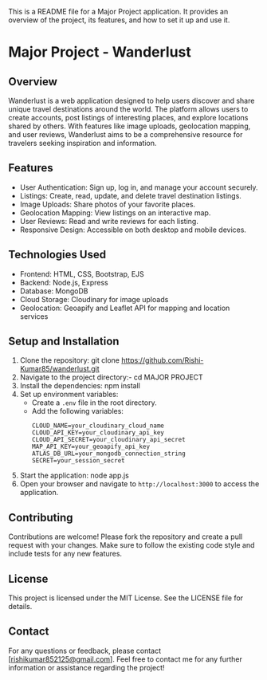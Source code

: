 This is a README file for a Major Project application. It provides an overview of the project, its features, and how to set it up and use it.

# Major Project - Wanderlust
## Overview
Wanderlust is a web application designed to help users discover and share unique travel destinations around the world. The platform allows users to create accounts, post listings of interesting places, and explore locations shared by others. With features like image uploads, geolocation mapping, and user reviews, Wanderlust aims to be a comprehensive resource for travelers seeking inspiration and information.
## Features
- User Authentication: Sign up, log in, and manage your account securely.
- Listings: Create, read, update, and delete travel destination listings.
- Image Uploads: Share photos of your favorite places.
- Geolocation Mapping: View listings on an interactive map.
- User Reviews: Read and write reviews for each listing.
- Responsive Design: Accessible on both desktop and mobile devices.
## Technologies Used
- Frontend:  HTML, CSS, Bootstrap, EJS
- Backend: Node.js, Express
- Database: MongoDB
- Cloud Storage: Cloudinary for image uploads
- Geolocation: Geoapify and Leaflet API for mapping and location services
## Setup and Installation
1. Clone the repository:
    git clone https://github.com/Rishi-Kumar85/wanderlust.git
2. Navigate to the project directory:-
    cd MAJOR PROJECT
3. Install the dependencies:
    npm install
4. Set up environment variables:
   - Create a `.env` file in the root directory.
    - Add the following variables:
      ```
      CLOUD_NAME=your_cloudinary_cloud_name
      CLOUD_API_KEY=your_cloudinary_api_key
      CLOUD_API_SECRET=your_cloudinary_api_secret
      MAP_API_KEY=your_geoapify_api_key
      ATLAS_DB_URL=your_mongodb_connection_string
      SECRET=your_session_secret
      ```
5. Start the application:
    node app.js
6. Open your browser and navigate to `http://localhost:3000` to access the application.
## Contributing
Contributions are welcome! Please fork the repository and create a pull request with your changes. Make sure to follow the existing code style and include tests for any new features.
## License
This project is licensed under the MIT License. See the LICENSE file for details.
## Contact
For any questions or feedback, please contact [rishikumar852125@gmail.com].
Feel free to contact me for any further information or assistance regarding the project!